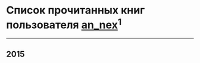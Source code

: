 # Список прочитанных книг пользователя [an_nex](http://vk.com/id209750629)<sup>1</sup>
---

## 2015




